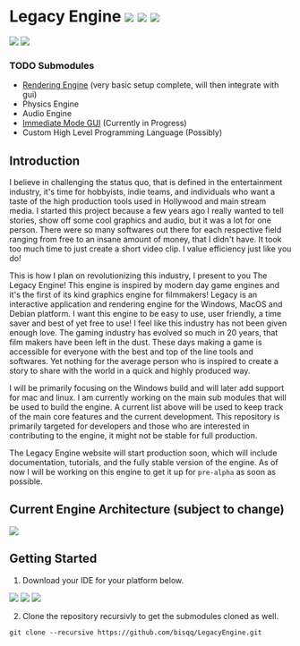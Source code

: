 # Legacy Engine ![](https://img.shields.io/badge/Windows-0078D6?style=for-the-badge&logo=windows&logoColor=white) ![](https://img.shields.io/badge/macos-000000?style=for-the-badge&logo=macos&logoColor=white) ![](https://img.shields.io/badge/debian-E95420?style=for-the-badge&logo=debian&logoColor=white)

![](https://badgen.net/badge/License/EULA/yellow?icon=github)
![](https://badgen.net/badge/Version/0.0.0/green?icon=github)

### TODO Submodules
- [Rendering Engine](https://github.com/bisqq/Titan) (very basic setup complete, will then integrate with gui)
- Physics Engine
- Audio Engine
- [Immediate Mode GUI](https://github.com/bisqq/Nexus) (Currently in Progress)
- Custom High Level Programming Language (Possibly)

## Introduction
I believe in challenging the status quo, that is defined in the entertainment industry, it's time for hobbyists, indie teams, and individuals who want a taste of the high production tools used in Hollywood and main stream media. I started this project because a few years ago I really wanted to tell stories, show off some cool graphics and audio, but it was a lot for one person. There were so many softwares out there for each respective field ranging from free to an insane amount of money, that I didn't have. It took too much time to just create a short video clip. I value efficiency just like you do!

This is how I plan on revolutionizing this industry, I present to you The Legacy Engine! This engine is inspired by modern day game engines and it's the first of its kind graphics engine for filmmakers! Legacy is an interactive application and rendering engine for the Windows, MacOS and Debian platform. I want this engine to be easy to use, user friendly, a time saver and best of yet free to use! I feel like this industry has not been given enough love. The gaming industry has evolved so much in 20 years, that film makers have been left in the dust. These days making a game is accessible for everyone with the best and top of the line tools and softwares. Yet nothing for the average person who is inspired to create a story to share with the world in a quick and highly produced way.

I will be primarily focusing on the Windows build and will later add support for mac and linux. I am currently working on the main sub modules that will be used to build the engine. A current list above will be used to keep track of the main core features and the current development. This repository is primarily targeted for developers and those who are interested in contributing to the engine, it might not be stable for full production. 

The Legacy Engine website will start production soon, which will include documentation, tutorials, and the fully stable version of the engine. As of now I will be working on this engine to get it up for `pre-alpha` as soon as possible.



## Current Engine Architecture (subject to change)

![](https://user-images.githubusercontent.com/29154540/160259883-6b254c50-5697-46a4-8e7f-5a17e678963d.jpg)



## Getting Started
1. Download your IDE for your platform below.

[![](https://img.shields.io/badge/windows%20visual%20studio-0078D6?style=for-the-badge&logo=visualstudio)](https://c2rsetup.officeapps.live.com/c2r/downloadVS.aspx?sku=community&channel=Release&version=VS2022&source=VSLandingPage&cid=2030)
[![](https://img.shields.io/badge/macos%20visual%20studio-000000?style=for-the-badge&logo=visualstudio)](https://visualstudio.microsoft.com/thank-you-downloading-visual-studio-mac/?sku=communitymac&rel=16)
[![](https://img.shields.io/badge/debian%20visual%20studio%20code-E95420?style=for-the-badge&logo=visualstudiocode)](https://code.visualstudio.com/docs/?dv=linux64_deb)

2. Clone the repository recursivly to get the submodules cloned as well.
```
git clone --recursive https://github.com/bisqq/LegacyEngine.git
```
